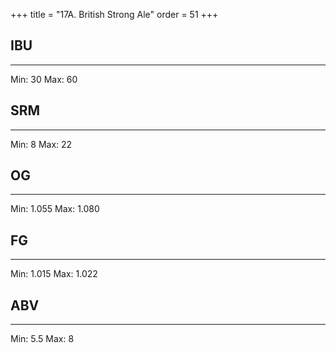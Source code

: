+++
title = "17A. British Strong Ale"
order = 51
+++
## IBU
******
Min: 30
Max: 60
## SRM
******
Min: 8
Max: 22
## OG
******
Min: 1.055
Max: 1.080
## FG
******
Min: 1.015
Max: 1.022
## ABV
******
Min: 5.5
Max: 8
